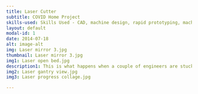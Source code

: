 ```yaml
---
title: Laser Cutter
subtitle: COVID Home Project
skills-used: Skills Used - CAD, machine design, rapid prototyping, machining, electrical wiring, 3D printing, laser cutting
layout: default
modal-id: 1
date: 2014-07-18
alt: image-alt
img: Laser mirror 3.jpg
thumbnail: Laser mirror 3.jpg
img1: Laser open bed.jpg
description1: This is what happens when a couple of engineers are stuck at home for a while. Back when the stay at home order was in place here in Seattle, my wife Megan and I started a project on our living room floor to keep ourselves sane. Five months and countless mistakes later, we are very proud to have finished our homemade laser cutter. It lives in our garage now because as you can see, it’s a monster. We constructed it out of 80/20 to keep it modular. It’s sporting an 80W CO2 laser with a series of three mirrors on a gantry system to direct the beam.
img2: Laser gantry view.jpg
img3: Laser progress collage.jpg

---
```

